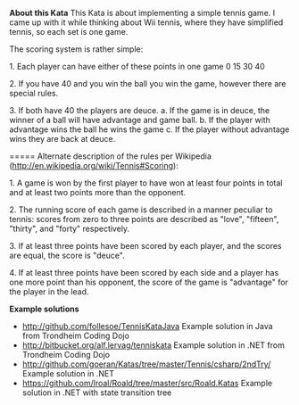 **About this Kata**
This Kata is about implementing a simple tennis game. I came up with it
while thinking about Wii tennis, where they have simplified tennis, so
each set is one game.

The scoring system is rather simple:

1\. Each player can have either of these points in one game 0 15 30 40

2\. If you have 40 and you win the ball you win the game, however there
are special rules.

3\. If both have 40 the players are deuce. a. If the game is in deuce,
the winner of a ball will have advantage and game ball. b. If the player
with advantage wins the ball he wins the game c. If the player without
advantage wins they are back at deuce.

===== Alternate description of the rules per Wikipedia
(<http://en.wikipedia.org/wiki/Tennis#Scoring>):

1\. A game is won by the first player to have won at least four points in
total and at least two points more than the opponent.

2\. The running score of each game is described in a manner peculiar to
tennis: scores from zero to three points are described as "love",
"fifteen", "thirty", and "forty" respectively.

3\. If at least three points have been scored by each player, and the
scores are equal, the score is "deuce".

4\. If at least three points have been scored by each side and a player
has one more point than his opponent, the score of the game is
"advantage" for the player in the lead.

**Example solutions**

-   <http://github.com/follesoe/TennisKataJava> Example solution in Java
    from Trondheim Coding Dojo
-   <http://bitbucket.org/alf.lervag/tenniskata> Example solution in
    .NET from Trondheim Coding Dojo
-   <http://github.com/goeran/Katas/tree/master/Tennis/csharp/2ndTry/>
    Example solution in .NET
-   <https://github.com/lroal/Roald/tree/master/src/Roald.Katas> Example
    solution in .NET with state transition tree
